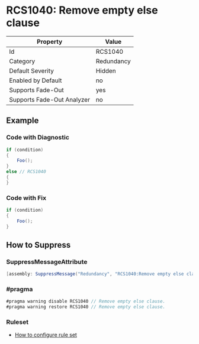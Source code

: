 # RCS1040: Remove empty else clause

Property | Value
--- | ---
Id|RCS1040
Category|Redundancy
Default Severity|Hidden
Enabled by Default|no
Supports Fade\-Out|yes
Supports Fade\-Out Analyzer|no

## Example

### Code with Diagnostic

```csharp
if (condition)
{
    Foo();
}
else // RCS1040
{
}
```

### Code with Fix

```csharp
if (condition)
{
    Foo();
}
```

## How to Suppress

### SuppressMessageAttribute

```csharp
[assembly: SuppressMessage("Redundancy", "RCS1040:Remove empty else clause.", Justification = "<Pending>")]
```

### \#pragma

```csharp
#pragma warning disable RCS1040 // Remove empty else clause.
#pragma warning restore RCS1040 // Remove empty else clause.
```

### Ruleset

* [How to configure rule set](../HowToConfigureAnalyzers.md)
